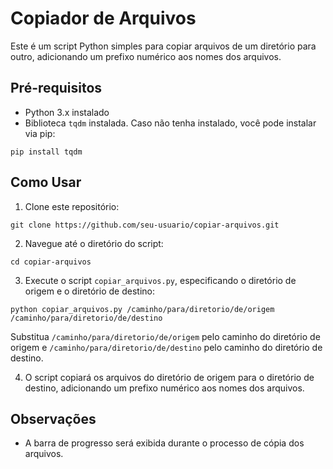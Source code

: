 # Copiador de Arquivos

Este é um script Python simples para copiar arquivos de um diretório para outro, adicionando um prefixo numérico aos nomes dos arquivos.

## Pré-requisitos

- Python 3.x instalado
- Biblioteca `tqdm` instalada. Caso não tenha instalado, você pode instalar via pip:

```
pip install tqdm
```

## Como Usar

1. Clone este repositório:
```
git clone https://github.com/seu-usuario/copiar-arquivos.git
```
2. Navegue até o diretório do script:
```
cd copiar-arquivos
```
3. Execute o script `copiar_arquivos.py`, especificando o diretório de origem e o diretório de destino:
```
python copiar_arquivos.py /caminho/para/diretorio/de/origem /caminho/para/diretorio/de/destino
```
Substitua `/caminho/para/diretorio/de/origem` pelo caminho do diretório de origem e `/caminho/para/diretorio/de/destino` pelo caminho do diretório de destino.

4. O script copiará os arquivos do diretório de origem para o diretório de destino, adicionando um prefixo numérico aos nomes dos arquivos.

## Observações

- A barra de progresso será exibida durante o processo de cópia dos arquivos.

